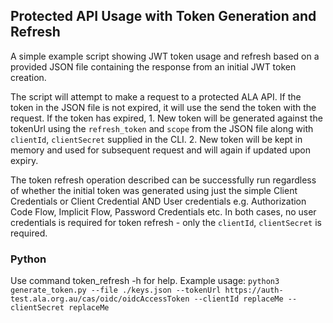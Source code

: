 ## Protected API Usage with Token Generation and Refresh
A simple example script showing JWT token usage and refresh based on a provided JSON file containing the response from an initial JWT token creation. 

The script will attempt to make a request to a protected ALA API. If the token in the JSON file is not expired, it will use the send the token with the request. If the token has expired,
    1. New token will be generated against the tokenUrl using the `refresh_token` and `scope` from the JSON file along with  `clientId`, `clientSecret` supplied in the CLI.
    2. New token will be kept in memory and used for subsequent request and will again if updated upon expiry.

The token refresh operation described can be successfully run regardless of whether the initial token was generated using just the simple Client Credentials or Client Credential AND User credentials e.g. Authorization Code Flow, Implicit Flow, Password Credentials etc. In both cases, no user credentials is required for token refresh  - only the `clientId`, `clientSecret` is required.

### Python
Use command token_refresh -h for help. 
Example usage: `python3 generate_token.py --file ./keys.json --tokenUrl https://auth-test.ala.org.au/cas/oidc/oidcAccessToken --clientId replaceMe --clientSecret replaceMe`